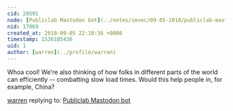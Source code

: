 ```yaml
---
cid: 20591
node: [Publiclab Mastodon bot](../notes/imvec/09-05-2018/publiclab-mastodon-bot)
nid: 17069
created_at: 2018-09-05 22:10:36 +0000
timestamp: 1536185436
uid: 1
author: [warren](../profile/warren)
---
```


Whoa cool! We're also thinking of how folks in different parts of the world can efficiently -- combatting slow load times. Would this help people in, for example, China?

[warren](../profile/warren) replying to: [Publiclab Mastodon bot](../notes/imvec/09-05-2018/publiclab-mastodon-bot)


